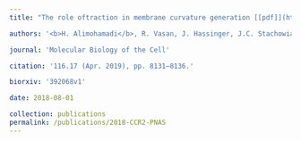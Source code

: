 ```yaml
---
title: "The role oftraction in membrane curvature generation [[pdf]](https://www.molbiolcell.org/doi/full/10.1091/mbc.E18-02-0087)"

authors: '<b>H. Alimohamadi</b>, R. Vasan, J. Hassinger, J.C. Stachowiak, and P. Rangamani'

journal: 'Molecular Biology of the Cell'

citation: '116.17 (Apr. 2019), pp. 8131–8136.'

biorxiv: '392068v1'

date: 2018-08-01

collection: publications
permalink: /publications/2018-CCR2-PNAS
---
```


